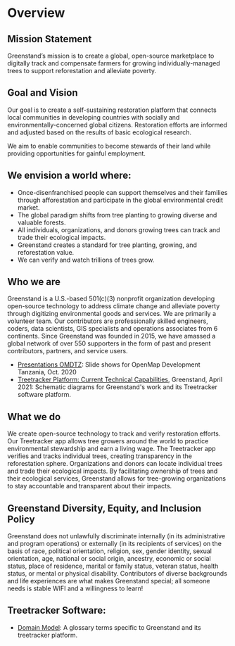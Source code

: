 # Overview

## **Mission Statement**

Greenstand’s mission is to create a global, open-source marketplace to digitally track and compensate farmers for growing individually-managed trees to support reforestation and alleviate poverty.

## **Goal and Vision**

Our goal is to create a self-sustaining restoration platform that connects local communities in developing countries with socially and environmentally-concerned global citizens. Restoration efforts are informed and adjusted based on the results of basic ecological research.

We aim to enable communities to become stewards of their land while providing opportunities for gainful employment.

## **We envision a world where:**

* Once-disenfranchised people can support themselves and their families through afforestation and participate in the global environmental credit market.
* The global paradigm shifts from tree planting to growing diverse and valuable forests.
* All individuals, organizations, and donors growing trees can track and trade their ecological impacts.
* Greenstand creates a standard for tree planting, growing, and reforestation value.
* We can verify and watch trillions of trees grow.

## **Who we are**

Greenstand is a U.S.-based 501(c)(3) nonprofit organization developing open-source technology to address climate change and alleviate poverty through digitizing environmental goods and services. We are primarily a volunteer team. Our contributors are professionally skilled engineers, coders, data scientists, GIS specialists and operations associates from 6 continents. Since Greenstand was founded in 2015, we have amassed a global network of over 550 supporters in the form of past and present contributors, partners, and service users.

* [Presentations OMDTZ](https://greenstand.org/devbox/sua-omdtz-placement): Slide shows for OpenMap Development Tanzania, Oct. 2020
* [Treetracker Platform: Current Technical Capabilities](https://github.com/Greenstand/greenstand.github.io/blob/main/docs/project-design/TechCapabilitiesWinter2021-3.pdf), Greenstand, April 2021: Schematic diagrams for Greenstand's work and its Treetracker software platform.

## **What we do**

We create open-source technology to track and verify restoration efforts. Our Treetracker app allows tree growers around the world to practice environmental stewardship and earn a living wage. The Treetracker app verifies and tracks individual trees, creating transparency in the reforestation sphere. Organizations and donors can locate individual trees and trade their ecological impacts. By facilitating ownership of trees and their ecological services, Greenstand allows for tree-growing organizations to stay accountable and transparent about their impacts.

## **Greenstand Diversity, Equity, and Inclusion Policy**

Greenstand does not unlawfully discriminate internally (in its administrative and program operations) or externally (in its recipients of services) on the basis of race, political orientation, religion, sex, gender identity, sexual orientation, age, national or social origin, ancestry, economic or social status, place of residence, marital or family status, veteran status, health status, or mental or physical disability. Contributors of diverse backgrounds and life experiences are what makes Greenstand special; all someone needs is stable WIFI and a willingness to learn!



## Treetracker Software:

* [Domain Model](https://github.com/Greenstand/system-design-docs/blob/master/domain-model/domain\_model.md): A glossary terms specific to Greenstand and its treetracker platform.

